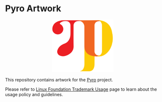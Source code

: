 # Pyro Artwork

<p align="center"><img src="https://github.com/pyro-ppl/artwork/raw/master/icon/color/pyro-icon-color.png" alt="Logo" width="200"/></p>

This repository contains artwork for the [Pyro](https://github.com/pyro-ppl) project.

Please refer to [Linux Foundation Trademark Usage](https://www.linuxfoundation.org/trademark-usage/) page to learn about the usage policy and guidelines.
